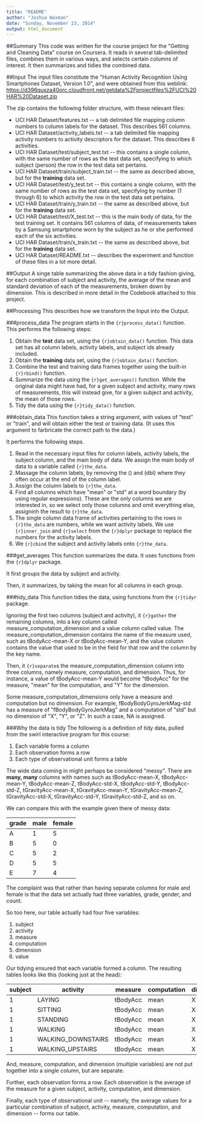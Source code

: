 ```yaml
---
title: "README"
author: "Joshua Waxman"
date: "Sunday, November 23, 2014"
output: html_document
---
```


##Summary
This code was written for the course project for the "Getting and Cleaning Data" course on Coursera. It reads in several tab-delimited files, combines them in various ways, and selects certain columns of interest. It then summarizes and tidies the combined data.

##Input
The input files constitute the "Human Activity Recognition Using Smartphones Dataset, Version 1.0", and were obtained from this weblink:
https://d396qusza40orc.cloudfront.net/getdata%2Fprojectfiles%2FUCI%20HAR%20Dataset.zip

The zip contains the following folder structure, with these relevant files:

* UCI HAR Dataset/features.txt -- a tab delimited file mapping column numbers to column labels for the dataset. This describes 561 columns.
* UCI HAR Dataset/activity_labels.txt -- a tab delimited file mapping activity numbers to activity descriptors for the dataset. This describes 6 activities.
* UCI HAR Dataset/test/subject_test.txt -- this contains a single column, with the same number of rows as the test data set, specifying to which subject (person) the row in the test data set pertains.
* UCI HAR Dataset/train/subject_train.txt -- the same as described above, but for the **training** data set.
* UCI HAR Dataset/test/y_test.txt -- this contains a single column, with the same number of rows as the test data set, specifying by number (1 through 6) to which activity the row in the test data set pertains.
* UCI HAR Dataset/train/y_train.txt -- the same as described above, but for the **training** data set.
* UCI HAR Dataset/test/X_test.txt -- this is the main body of data, for the test training set. It contains 561 columns of data, of measurements taken by a Samsung smartphone worn by the subject as he or she performed each of the six activities.
* UCI HAR Dataset/train/x_train.txt -- the same as described above, but for the **training** data set.
* UCI HAR Dataset/README.txt -- describes the experiment and function of these files in a lot more detail.

##Output
A singe table summarizing the above data in a tidy fashion giving, for each combination of subject and activity, the average of the mean and standard deviation of each of the measurements, broken down by dimension. This is described in more detail in the Codebook attached to this project.

##Processing
This describes how we transform the Input into the Output.

###process_data
The program starts in the ```{r}process_data()``` function. This performs the following steps:

1. Obtain the **test** data set, using the ```{r}obtain_data()``` function. This data set has all column labels, activity labels, and subject ids already included.
2. Obtain the **training** data set, using the ```{r}obtain_data()``` function.
3. Combine the test and training data frames together using the built-in ```{r}rbind()``` function.
4. Summarize the data using the ```{r}get_averages()``` function. While the original data might have had, for a given subject and activity, many rows of measurements, this will instead give,  for a given subject and activity, the mean of those rows.
5. Tidy the data using the ```{r}tidy_data()``` function.

###obtain_data
This function takes a string argument, with values of "test" or "train", and will obtain either the test or training data. (It uses this argument to farbricate the correct path to the data.)

It performs the following steps.
1. Read in the necessary input files for column labels, activity labels, the subject column, and the main body of data. We assign the main body of data to a variable called ```{r}the_data```.
2. Massage the column labels, by removing the () and (dbl) where they often occur at the end of the column label.
3. Assign the column labels to ```{r}the_data```.
4. Find all columns which have "mean" or "std" at a word boundary (by using regular expressions). These are the only columns we are interested in, so we select only those columns and omit everything else, assigninh the result to ```{r}the_data```.
5. The single column data frame of activities pertaining to the rows in ```{r}the_data``` are numbers, while we want activity labels. We use ```{r}inner_join``` and ```{r}select``` from the ```{r}dplyr``` package to replace the numbers for the activity labels.
6. We ```{r}cbind``` the subject and activity labels onto ```{r}the_data```.

###get_averages
This function summarizes the data. It uses functions from the ```{r}dplyr``` package.

It first groups the data by subject and activity.

Then, it summarizes, by taking the mean for all columns in each group.

###tidy_data
This function tidies the data, using functions from the ```{r}tidyr``` package.

Ignoring the first two columns (subject and activity), it ```{r}gather``` the remaining columns, into a key column called measure_computation_dimension and a value column called value. The measure_computation_dimension contains the name of the measure used, such as tBodyAcc-mean-X or tBodyAcc-mean-Y, and the value column contains the value that used to be in the field for that row and the column by the key name.

Then, it ```{r}separate```s the measure_computation_dimension column into three columns, namely measure, computation, and dimension. Thus, for instance, a value of tBodyAcc-mean-Y would become "tBodyAcc" for the measure, "mean" for the computation, and "Y" for the dimension.

Some measure_computation_dimensions only have a measure and computation but no dimension. For example, fBodyBodyGyroJerkMag-std has a measure of "fBodyBodyGyroJerkMag" and a computation of "std" but no dimension of "X", "Y", or "Z". In such a case, NA is assigned.

###Why the data is tidy
The following is a definition of tidy data, pulled from the swirl interactive program for this course:
1. Each variable forms a column
2. Each observation forms a row
3. Each type of observational unit forms a table

The wide data coming in might perhaps be considered "messy". There are **many, many** columns with names such as tBodyAcc-mean-X, tBodyAcc-mean-Y, tBodyAcc-mean-Z, tBodyAcc-std-X, tBodyAcc-std-Y, tBodyAcc-std-Z, tGravityAcc-mean-X, tGravityAcc-mean-Y, tGravityAcc-mean-Z, tGravityAcc-std-X, tGravityAcc-std-Y, tGravityAcc-std-Z, and so on.

We can compare this with the example given there of messy data:

| grade | male  | female |
|-------|-------|--------|
|   A   |   1   |   5    |
|   B   |   5   |   0    |
|   C   |   5   |   2    |
|   D   |   5   |   5    |
|   E   |   7   |   4    |

The complaint was that rather than having separate columns for male and female is that the data set actually had three variables, grade, gender, and count.

So too here, our table actually had four five variables:
1. subject
2. activity
3. measure
4. computation
5. dimension
6. value

Our tidying ensured that each variable formed a column. The resulting tables looks like this (looking just at the head):


|  subject  |         activity |  measure | computation | dimension |       value  |
|---        |---               |--        |---          |---        |---           |
|       1   |          LAYING  | tBodyAcc |        mean |       X   | 0.2215982    |
|       1   |         SITTING  | tBodyAcc |        mean |       X   | 0.2612376    |
|       1   |      STANDING    | tBodyAcc |        mean |       X   | 0.2789176    |
|       1   |        WALKING   | tBodyAcc |        mean |       X   | 0.2773308    |
|       1   |WALKING_DOWNSTAIRS| tBodyAcc |        mean |       X   | 0.2891883    |
|       1   | WALKING_UPSTAIRS | tBodyAcc |        mean |       X   | 0.2554617    |

And, measure, computation, and dimension (multiple variables) are not put together into a single column, but are separate.

Further, each observation forms a row. Each observation is the average of the measure for a given subject, activity, computation, and dimension.

Finally, each type of observational unit -- namely, the average values for a particular combination of subject, activity, measure, computation, and dimension -- forms our table.